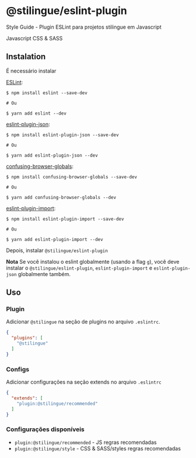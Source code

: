 # @stilingue/eslint-plugin
Style Guide - Plugin ESLint para projetos stilingue em Javascript

Javascript
CSS & SASS

## Instalation

É necessário instalar 

[ESLint](http://eslint.org):

```
$ npm install eslint --save-dev

# Ou

$ yarn add eslint --dev
```

[eslint-plugin-json](https://github.com/azeemba/eslint-plugin-json):

```
$ npm install eslint-plugin-json --save-dev

# Ou

$ yarn add eslint-plugin-json --dev
```

[confusing-browser-globals](https://www.npmjs.com/package/confusing-browser-globals):

```
$ npm install confusing-browser-globals --save-dev

# Ou

$ yarn add confusing-browser-globals --dev
```

[eslint-plugin-import](https://github.com/benmosher/eslint-plugin-import):

```
$ npm install eslint-plugin-import --save-dev

# Ou

$ yarn add eslint-plugin-import --dev
```

Depois, instalar `@stilingue/eslint-plugin`

**Nota** Se você instalou o eslint globalmente (usando a flag `g`), você deve instalar o `@stilingue/eslint-plugin`, `eslint-plugin-import` e `eslint-plugin-json` globalmente também.

## Uso

### Plugin

Adicionar `@stilingue` na seção de plugins no arquivo `.eslintrc`.

```json
{
  "plugins": [
    "@stilingue"
  ]
}
```

### Configs

Adicionar configurações na seção extends no arquivo `.eslintrc`

```json
{
  "extends": [
    "plugin:@stilingue/recommended"
  ]
}
```

### Configurações disponíveis

- `plugin:@stilingue/recommended` - JS regras recomendadas
- `plugin:@stilingue/style` - CSS & SASS/styles regras recomendadas
